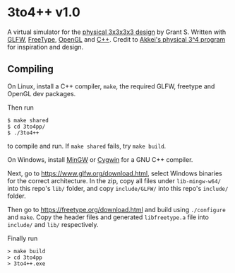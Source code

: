 # 3to4++ v1.0

A virtual simulator for the [physical 3x3x3x3 design](https://hypercubing.xyz/puzzles/physical/3x3x3x3/) by Grant S.
Written with [GLFW](https://www.glfw.org/), [FreeType](https://freetype.org/), [OpenGL](https://www.opengl.org/) and [C++](https://isocpp.org/).
Credit to [Akkei's physical 3^4 program](https://hypercubing.xyz/software/#other) for inspiration and design.

## Compiling

On Linux, install a C++ compiler, `make`, the required GLFW, freetype and OpenGL dev packages.

Then run
```
$ make shared
$ cd 3to4pp/
$ ./3to4++
```
to compile and run. If `make shared` fails, try `make build`.

On Windows, install [MinGW](https://www.mingw-w64.org/) or [Cygwin](https://www.cygwin.com/index.html) for a GNU C++ compiler.

Next, go to https://www.glfw.org/download.html, select Windows binaries for the correct architecture. In the zip, copy all files under `lib-mingw-w64/` into this repo's `lib/` folder, and copy `include/GLFW/` into this repo's `include/` folder.

Then go to https://freetype.org/download.html and build using `./configure` and `make`. Copy the header files and generated `libfreetype.a` file into `include/` and `lib/` respectively.

Finally run
```
> make build
> cd 3to4pp
> 3to4++.exe
```

